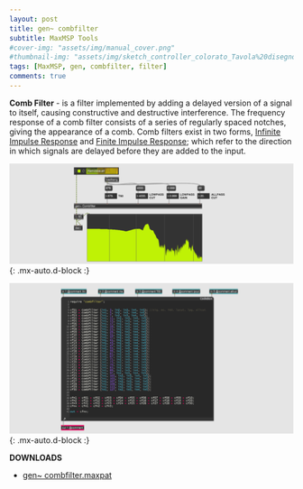 ```yaml
---
layout: post
title: gen~ combfilter
subtitle: MaxMSP Tools
#cover-img: "assets/img/manual_cover.png"
#thumbnail-img: "assets/img/sketch_controller_colorato_Tavola%20disegno%201.png"
tags: [MaxMSP, gen, combfilter, filter]
comments: true
---
```


**Comb Filter** - is a filter implemented by adding a delayed version of a signal to itself, causing constructive and destructive interference. The frequency response of a comb filter consists of a series of regularly spaced notches, giving the appearance of a comb.
Comb filters exist in two forms, [Infinite Impulse Response](https://velitch.github.io/velitch/2021-10-19-tool_gen_iir/) and [Finite Impulse Response](https://velitch.github.io/velitch/2021-10-19-tool_gen_fir/); which refer to the direction in which signals are delayed before they are added to the input.

![](https://github.com/Velitch/velitch/blob/main/assets/img/img_maxmsp/gen~%20combfilter.png?raw=true){: .mx-auto.d-block :}

![](https://github.com/Velitch/velitch/blob/main/assets/img/img_maxmsp/dsp~%20combfilter.png?raw=true){: .mx-auto.d-block :}

**DOWNLOADS**

  - [gen~ combfilter.maxpat](https://github.com/Velitch/BN_Musica_Elettronica/tree/main/IBN/COME-05-informatica-musicale-IBN/maxmsp_tools/reverb/combfilter)
